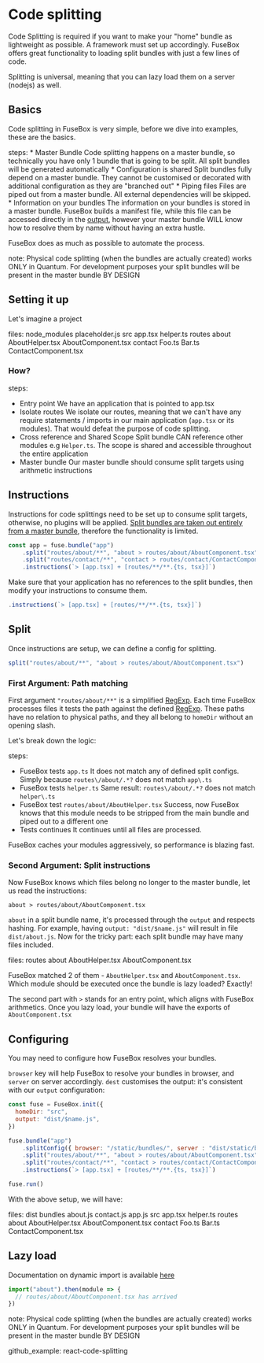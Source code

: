 # Code splitting

Code Splitting is required if you want to make your "home" bundle as lightweight as possible. A framework must set up accordingly. FuseBox offers great functionality to loading split bundles with just a few lines of code.

Splitting is universal, meaning that you can lazy load them on a server (nodejs) as well.

## Basics

Code splitting in FuseBox is very simple, before we dive into examples, these are the basics.

steps:
    * Master Bundle
    Code splitting happens on a master bundle, so technically you have only 1 bundle that is going to be split. All split bundles will be generated automatically
    * Configuration is shared
    Split bundles fully depend on a master bundle. They cannot be customised or decorated with additional configuration as they are "branched out"
    * Piping files
    Files are piped out from a master bundle. All external dependencies will be skipped.
    * Information on your bundles
    The information on your bundles is stored in a master bundle. FuseBox builds a manifest file, while this file can be accessed directly in the [output](#basic), however your master bundle WILL know how to resolve them by name without having an extra hustle.

FuseBox does as much as possible to automate the process.

note: Physical code splitting (when the bundles are actually created) works ONLY in Quantum. For development purposes your split bundles will be present in the master bundle BY DESIGN

## Setting it up

Let's imagine a project

files:
node_modules
 placeholder.js
src
 app.tsx
 helper.ts
 routes
  about
   AboutHelper.tsx
   AboutComponent.tsx
  contact
   Foo.ts
   Bar.ts
   ContactComponent.tsx


### How?

steps:
 * Entry point
 We have an application that is pointed to app.tsx
 * Isolate routes
 We isolate our routes, meaning that we can't have any require statements / imports in our main application (`app.tsx` or its modules). That would defeat the purpose of code splitting.
 * Cross reference and Shared Scope
 Split bundle CAN reference other modules e.g `Helper.ts`. The scope is shared and accessible throughout the entire application
 * Master bundle
 Our master bundle should consume split targets using arithmetic instructions

## Instructions

Instructions for code splittings need to be set up to consume split targets, otherwise, no plugins will be applied. [Split bundles are taken out entirely from a master bundle](#basics), therefore the functionality is limited.

```js
const app = fuse.bundle("app")
    .split("routes/about/**", "about > routes/about/AboutComponent.tsx")
    .split("routes/contact/**", "contact > routes/contact/ContactComponent.tsx")
    .instructions(`> [app.tsx] + [routes/**/**.{ts, tsx}]`)
```

Make sure that your application has no references to the split bundles, then modify your instructions to consume them.

```js
.instructions(`> [app.tsx] + [routes/**/**.{ts, tsx}]`)
```

## Split
Once instructions are setup, we can define a config for splitting.

```js
split("routes/about/**", "about > routes/about/AboutComponent.tsx")
```
### First Argument: Path matching

First argument `"routes/about/**"` is a simplified [RegExp](https://regex101.com). Each time FuseBox processes files it tests the path against the defined [RegExp](https://regex101.com). These paths have no relation to physical paths, and they all belong to `homeDir` without an opening slash.

Let's break down the logic:

steps:
 * FuseBox tests `app.ts`
   It does not match any of defined split configs. Simply because `routes\/about/.*?` does not match `app\.ts`
 * FuseBox tests `helper.ts`
   Same result: `routes\/about/.*?` does not match `helper\.ts`
 * FuseBox test `routes/about/AboutHelper.tsx`
   Success, now FuseBox knows that this module needs to be stripped from the main bundle and piped out to a different one
 * Tests continues
   It continues until all files are processed.

FuseBox caches your modules aggressively, so performance is blazing fast.

### Second Argument: Split instructions

Now FuseBox knows which files belong no longer to the master bundle, let us read the instructions:

```
about > routes/about/AboutComponent.tsx
```

`about` in a split bundle name, it's processed through the `output` and respects hashing. For example, having `output: "dist/$name.js"` will result in file `dist/about.js`. Now for the tricky part: each split bundle may have many files included.

files:
routes
 about
 AboutHelper.tsx
 AboutComponent.tsx

FuseBox matched 2 of them - `AboutHelper.tsx` and `AboutComponent.tsx`. Which module should be executed once the bundle is lazy loaded? Exactly!

The second part with `>` stands for an entry point, which aligns with FuseBox arithmetics. Once you lazy load, your bundle will have the exports of `AboutComponent.tsx`

## Configuring

You may need to configure how FuseBox resolves your bundles.

`browser` key will help FuseBox to resolve your bundles in browser, and `server` on server accordingly.
`dest` customises the output: it's consistent with our `output` configuration:

```js
const fuse = FuseBox.init({
  homeDir: "src",
  output: "dist/$name.js",
})

fuse.bundle("app")
    .splitConfig({ browser: "/static/bundles/", server : "dist/static/bundles/", dest: "bundles/" })
    .split("routes/about/**", "about > routes/about/AboutComponent.tsx")
    .split("routes/contact/**", "contact > routes/contact/ContactComponent.tsx")
    .instructions(`> [app.tsx] + [routes/**/**.{ts, tsx}]`)

fuse.run()
```

With the above setup, we will have:

files:
dist
 bundles
  about.js
  contact.js
 app.js
src
 app.tsx
 helper.ts
 routes
  about
   AboutHelper.tsx
   AboutComponent.tsx
  contact
   Foo.ts
   Bar.ts
   ContactComponent.tsx

## Lazy load

Documentation on dynamic import is available [here](/page/dynamic-import)

```js
import("about").then(module => {
  // routes/about/AboutComponent.tsx has arrived
})
```

note: Physical code splitting (when the bundles are actually created) works ONLY in Quantum. For development purposes your split bundles will be present in the master bundle BY DESIGN

github_example: react-code-splitting
